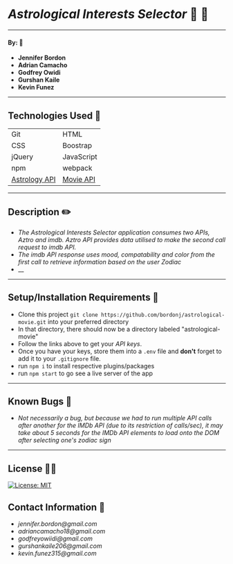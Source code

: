 # _Astrological Interests Selector_ :crystal_ball: :milky_way:
___


#### By: :electric_plug:
 * **Jennifer Bordon**
 * **Adrian Camacho**
 * **Godfrey Owidi**
 * **Gurshan Kaile**
 * **Kevin Funez**
___

## Technologies Used :floppy_disk:

|  |  |
|--|--|
|Git|HTML|
|CSS|Boostrap|
|jQuery|JavaScript|
|npm|webpack|
|[Astrology API](https://rapidapi.com/sameer.kumar/api/aztro)| [Movie API](https://rapidapi.com/apidojo/api/imdb8/pricing?utm_source=api-quota-85&utm_medium=email&utm_campaign=IMDb)|
___
## Description :pencil2:
* _The Astrological Interests Selector application consumes two APIs, Aztro and imdb. Aztro API provides data utilised to make the second call request to imdb API._
* _The imdb API response uses mood, compatability and color from the first call to retrieve information based on the user Zodiac_
* __
___
## Setup/Installation Requirements :triangular_ruler:
* Clone this project `git clone https://github.com/bordonj/astrological-movie.git` into your preferred directory
* In that directory, there should now be a directory labeled "astrological-movie"
* Follow the links above to get your _API keys_.
* Once you have your keys, store them into a `.env` file and **don't** forget to add it to your `.gitignore` file.
* run `npm i` to install respective plugins/packages
* run `npm start` to go see a live server of the app
___

## Known Bugs :bug:

* _Not necessarily a bug, but because we had to run multiple API calls after another for the IMDb API (due to its restriction of calls/sec), it may take about 5 seconds for the IMDb API elements to load onto the DOM after selecting one's zodiac sign_
___
## License :guardsman:

[![License: MIT](https://img.shields.io/badge/License-MIT-yellow.svg)](https://opensource.org/licenses/MIT)


## Contact Information :email:

- _jennifer.bordon@gmail.com_
- _adriancamacho18@gmail.com_
- _godfreyowiidi@gmail.com_
- _gurshankaile206@gmail.com_
- _kevin.funez315@gmail.com_